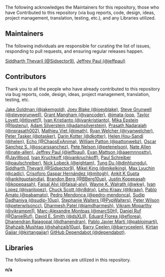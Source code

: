 The following acknowledges the Maintainers for this repository, those who have Contributed to this repository (via bug reports, code, design, ideas, project management, translation, testing, etc.), and any Libraries utilized.

## Maintainers

The following individuals are responsible for curating the list of issues, responding to pull requests, and ensuring regular releases happen.

[Siddharth Thevaril (@Sidsector9)](https://github.com/Sidsector9), [Jeffrey Paul (@jeffpaul)](https://github.com/jeffpaul)

## Contributors

Thank you to all the people who have already contributed to this repository via bug reports, code, design, ideas, project management, translation, testing, etc.

[Jake Goldman (@jakemgold)](https://github.com/jakemgold), [Joey Blake (@joeyblake)](https://github.com/joeyblake), [Steve Grunwell (@stevegrunwell)](https://github.com/stevegrunwell), [Grant Mangham (@vancoder)](https://github.com/vancoder), [@jmata-loop](https://github.com/jmata-loop), [Taylor Lovett (@tlovett1)](https://github.com/tlovett1), [Ivan Kristianto (@ivankristianto)](https://github.com/ivankristianto), [Mika Epstein (@Ipstenu)](https://github.com/Ipstenu), [Adam Silverstein (@adamsilverstein)](https://github.com/adamsilverstein), [Prasath Nadarajah (@nprasath002)](https://github.com/nprasath002), [Mathieu Viet (@imath)](https://github.com/imath), [Ryan Welcher (@ryanwelcher)](https://github.com/ryanwelcher), [Peter Tasker (@ptasker)](https://github.com/ptasker), [Darin Kotter (@dkotter)](https://github.com/dkotter), [Helen Hou-Sandí (@helen)](https://github.com/helen), [Echo (@ChaosExAnima)](https://github.com/ChaosExAnima), [William Patton (@pattonwebz)](https://github.com/pattonwebz), [Oscar Sanchez S. (@oscarssanchez)](https://github.com/oscarssanchez), [Pete Nelson (@petenelson)](https://github.com/petenelson), [Nate Allen (@nate-allen)](https://github.com/nate-allen), [Jeffrey Paul (@jeffpaul)](https://github.com/jeffpaul), [Evan Mattson (@aaemnnosttv)](https://github.com/aaemnnosttv), [@JayWood](https://github.com/JayWood), [Ivan Kruchkoff (@ivankruchkoff)](https://github.com/ivankruchkoff), [Paul Schreiber (@paulschreiber)](https://github.com/paulschreiber), [Nick Lobeck (@eightam)](https://github.com/eightam), [Tung Du (@dinhtungdu)](https://github.com/dinhtungdu), [Siddharth Thevaril (@Sidsector9)](https://github.com/Sidsector9), [Mikel King (@mikelking)](https://github.com/mikelking), [Max Lyuchin (@cadic)](https://github.com/cadic), [Crisoforo Gaspar Hernández (@mitogh)](https://github.com/mitogh), [Ankit K Gupta (@ankitguptaindia)](https://github.com/ankitguptaindia), [Brandon Berg (@BBerg10up)](https://github.com/BBerg10up), [Justin Kopepasah (@kopepasah)](https://github.com/kopepasah), [Faisal Alvi (@faisal-alvi)](https://github.com/faisal-alvi), [Wayne K. Walrath (@wkw)](https://github.com/wkw), [Ivan Lopez (@ivanlopez)](https://github.com/ivanlopez), [Chuck Scott (@n8dnx)](https://github.com/n8dnx), [Leho Kraav (@lkraav)](https://github.com/lkraav), [Pablo Amato (@pabamato)](https://github.com/pabamato), [Pedro Mendonça (@pedro-mendonca)](https://github.com/pedro-mendonca), [Sudip Dadhaniya (@sudip-10up)](https://github.com/sudip-10up), [Stephanie Walters (@PypWalters)](https://github.com/PypWalters), [Peter Wilson (@peterwilsoncc)](https://github.com/peterwilsoncc), [Dharmesh Patel (@iamdharmesh)](https://github.com/iamdharmesh), [Vikram Moparthy (@vikrampm1)](https://github.com/vikrampm1), [Marc-Alexandre Montpas (@marcS0H)](https://github.com/marcS0H), [Daniel Ruf (@DanielRuf)](https://github.com/DanielRuf), [David E. Smith (@dsXLII)](https://github.com/dsXLII), [Eduard Florea (@eflorea)](https://github.com/eflorea), [Dhanendran Rajagopal (@dhanendran)](https://github.com/dhanendran), [Pablo Javier Marti (@pablojmarti)](https://github.com/pablojmarti), [Shahzaib Mushtaq (@shahzaib10up)](https://github.com/shahzaib10up), [Barry Ceelen (@barryceelen)](https://github.com/barryceelen), [Kirtan Gajjar (@kirtangajjar)](https://github.com/kirtangajjar) [GitHub Dependabot (@dependabot)](https://github.com/apps/dependabot).

## Libraries

The following software libraries are utilized in this repository.

**n/a**
